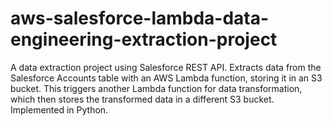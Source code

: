# aws-salesforce-lambda-data-engineering-extraction-project
A data extraction project using Salesforce REST API. Extracts data from the Salesforce Accounts table with an AWS Lambda function, storing it in an S3 bucket. This triggers another Lambda function for data transformation, which then stores the transformed data in a different S3 bucket. Implemented in Python.
